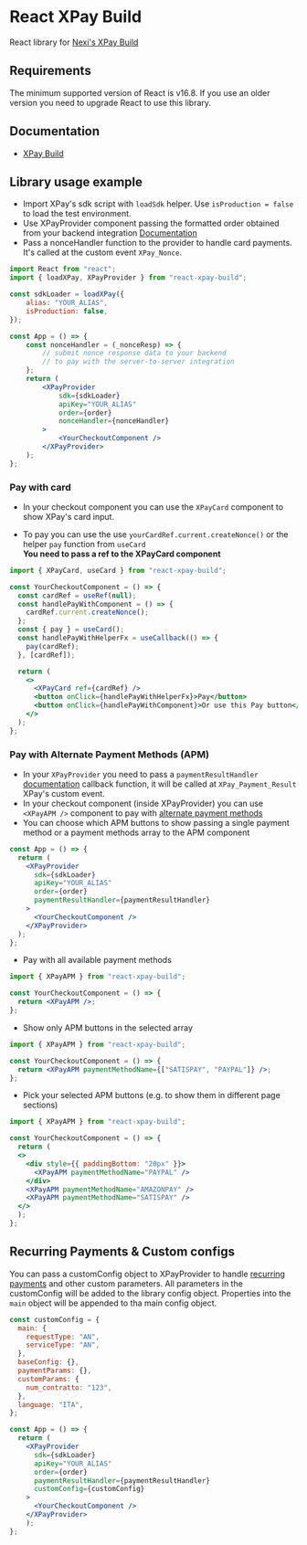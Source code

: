# React XPay Build

React library for [Nexi's XPay Build](https://ecommerce.nexi.it/specifiche-tecniche/build/introduzione.html)

## Requirements

The minimum supported version of React is v16.8.
If you use an older version you need to upgrade React to use this library.

## Documentation

- [XPay Build](https://ecommerce.nexi.it/specifiche-tecniche/build/introduzione.html)

## Library usage example

- Import XPay's sdk script with `loadSdk` helper. Use `isProduction = false` to load the test environment.
- Use XPayProvider component passing the formatted order obtained from your backend integration [Documentation](https://ecommerce.nexi.it/specifiche-tecniche/build/pagamento.html)
- Pass a nonceHandler function to the provider to handle card payments. It's called at the custom event `XPay_Nonce`.

```jsx
import React from "react";
import { loadXPay, XPayProvider } from "react-xpay-build";

const sdkLoader = loadXPay({
	alias: "YOUR_ALIAS",
	isProduction: false,
});

const App = () => {
	const nonceHandler = (_nonceResp) => {
		// submit nonce response data to your backend
		// to pay with the server-to-server integration
	};
	return (
		<XPayProvider
			sdk={sdkLoader}
			apiKey="YOUR_ALIAS"
			order={order}
			nonceHandler={nonceHandler}
		>
			<YourCheckoutComponent />
		</XPayProvider>
	);
};
```

### Pay with card

- In your checkout component you can use the `XPayCard` component to show XPay's card input.

- To pay you can use the use `yourCardRef.current.createNonce()` or the helper `pay` function from `useCard`  
  **You need to pass a ref to the XPayCard component**

```jsx
import { XPayCard, useCard } from "react-xpay-build";

const YourCheckoutComponent = () => {
  const cardRef = useRef(null);
  const handlePayWithComponent = () => {
  	cardRef.current.createNonce();
  };
  const { pay } = useCard();
  const handlePayWithHelperFx = useCallback(() => {
  	pay(cardRef);
  }, [cardRef]);

  return (
	<>
	  <XPayCard ref={cardRef} />
	  <button onClick={handlePayWithHelperFx}>Pay</button>
	  <button onClick={handlePayWithComponent}>Or use this Pay button</button>
	</>
  );
};
```

### Pay with Alternate Payment Methods (APM)

- In your `XPayProvider` you need to pass a `paymentResultHandler` [documentation](https://ecommerce.nexi.it/specifiche-tecniche/build/metodidipagamentoalternativi.html) callback function, it will be called at `XPay_Payment_Result` XPay's custom event.
- In your checkout component (inside XPayProvider) you can use `<XPayAPM />` component to pay with [alternate payment methods](https://ecommerce.nexi.it/specifiche-tecniche/build/metodidipagamentoalternativi.html)
- You can choose which APM buttons to show passing a single payment method or a payment methods array to the APM component

```jsx
const App = () => {
  return (
    <XPayProvider
  	  sdk={sdkLoader}
  	  apiKey="YOUR_ALIAS"
  	  order={order}
  	  paymentResultHandler={paymentResultHandler}
    >
  	  <YourCheckoutComponent />
    </XPayProvider>
  );
};
```

- Pay with all available payment methods

```jsx
import { XPayAPM } from "react-xpay-build";

const YourCheckoutComponent = () => {
  return <XPayAPM />;
};
```

- Show only APM buttons in the selected array

```jsx
import { XPayAPM } from "react-xpay-build";

const YourCheckoutComponent = () => {
  return <XPayAPM paymentMethodName={["SATISPAY", "PAYPAL"]} />;
};
```

- Pick your selected APM buttons (e.g. to show them in different page sections)

```jsx
import { XPayAPM } from "react-xpay-build";

const YourCheckoutComponent = () => {
  return (
  <>
    <div style={{ paddingBottom: "20px" }}>
      <XPayAPM paymentMethodName="PAYPAL" />
    </div>
    <XPayAPM paymentMethodName="AMAZONPAY" />
    <XPayAPM paymentMethodName="SATISPAY" />
  </>
  );
};
```

## Recurring Payments & Custom configs

You can pass a customConfig object to XPayProvider to handle [recurring payments](https://ecommerce.nexi.it/specifiche-tecniche/build/pagamentoricorrente.html) and other custom parameters.
All parameters in the customConfig will be added to the library config object.
Properties into the `main` object will be appended to tha main config object.

```jsx
const customConfig = {
  main: {
    requestType: "AN",
    serviceType: "AN",
  },
  baseConfig: {},
  paymentParams: {},
  customParams: {
    num_contratto: "123",
  },
  language: "ITA",
};

const App = () => {
  return (
    <XPayProvider
      sdk={sdkLoader}
      apiKey="YOUR_ALIAS"
      order={order}
      paymentResultHandler={paymentResultHandler}
      customConfig={customConfig}
    >
      <YourCheckoutComponent />
    </XPayProvider>
	);
};
```
